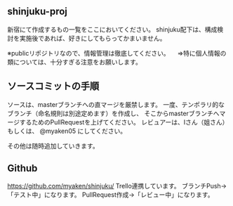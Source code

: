 ## shinjuku-proj
新宿にて作成するもの一覧をここにおいてください。
shinjuku配下は、構成検討を実施後であれば、好きにしてもらってかまいません。

※publicリポジトリなので、情報管理は徹底してください。
　⇒特に個人情報の類については、十分すぎる注意をお願いします。
 
## ソースコミットの手順
ソースは、masterブランチへの直マージを厳禁します。
一度、テンポラリ的なブランチ（命名規則は別途定めます）を作成し、
そこからmasterブランチへマージするためのPullRequestを上げてください。
レビュアーは、Iさん（姐さん）もしくは、 @myaken05 にしてください。

その他は随時追加していきます。

## Github
https://github.com/myaken/shinjuku/
Trello連携しています。
ブランチPush→「テスト中」になります。
PullRequest作成→「レビュー中」になります。
